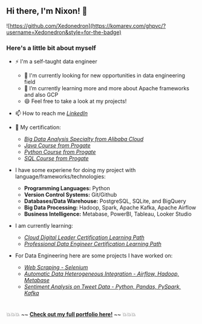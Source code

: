 ## Hi there, I'm Nixon! 👋
![https://github.com/Xedonedron](https://komarev.com/ghpvc/?username=Xedonedron&style=for-the-badge)

### Here's a little bit about myself

- ⚡ I'm a self-taught data engineer
  - 🤔 I'm currently looking for new opportunities in data engineering field
  - 🌱 I’m currently learning more and more about Apache frameworks and also GCP
  - 😄 Feel free to take a look at my projects!
- 📫 How to reach me [*LinkedIn*](https://www.linkedin.com/in/nixon-hutahaean/)
- 📝 My certification:
  - [*Big Data Analysis Specialty from Alibaba Cloud*](https://drive.google.com/file/d/1Sq7GxHqUD0UWlDQQPsdVY9nYDyWH07Sw/view?usp=sharing)
  - [*Java Course from Progate*](https://drive.google.com/file/d/1XidpY8zr93JXueuhwVObhzbypd14t4AD/view?usp=sharing)
  - [*Python Course from Progate*](https://drive.google.com/file/d/117XbX1nxjBIxpdYKD3yJoIlbWLPIS-HI/view?usp=sharing)
  - [*SQL Course from Progate*](https://drive.google.com/file/d/1GAbOEeKApx_4tKpnWy3LCXgMJIAG04zp/view?usp=sharing)

- I have some experiene for doing my project with language/frameworks/technologies:
  - <strong>Programming Languages:</strong> Python
  - <strong>Version Control Systems:</strong> Git/Github
  - <strong>Databases/Data Warehouse:</strong> PostgreSQL, SQLite, and BigQuery
  - <strong>Big Data Processing:</strong> Hadoop, Spark, Apache Kafka, Apache Airflow
  - <strong>Business Intelligence:</strong> Metabase, PowerBI, Tableau, Looker Studio
 
- I am currently learning:
  - [*Cloud Digital Leader Certification Learning Path*](https://partner.cloudskillsboost.google/journeys/75)
  - [*Professional Data Engineer Certification Learning Path*](https://partner.cloudskillsboost.google/journeys/85) 

- For Data Engineering here are some projects I have worked on:
  - [*Web Scraping - Selenium*](https://github.com/Xedonedron/web-scraping)
  - [*Automatic Data Heterogeneous Integration - Airflow, Hadoop, Metabase*](https://github.com/Xedonedron/data-lake-for-smart-farming)
  - [*Sentiment Analysis on Tweet Data - Python, Pandas, PySpark, Kafka*](https://github.com/Xedonedron/PDBFinalProject)

#
  💥💥💥 ~~ [**Check out my full portfolio here!**](https://github.com/Xedonedron/portofolio) ~~ 💥💥💥
